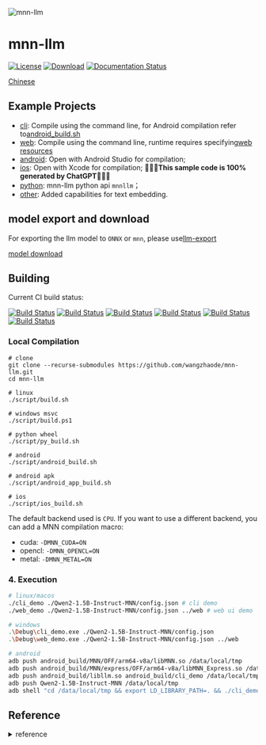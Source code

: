 ![mnn-llm](resource/logo.png)

# mnn-llm
[![License](https://img.shields.io/github/license/wangzhaode/mnn-llm)](LICENSE.txt)
[![Download](https://img.shields.io/github/downloads/wangzhaode/mnn-llm/total)](https://github.com/wangzhaode/mnn-llm/releases)
[![Documentation Status](https://readthedocs.org/projects/mnn-llm/badge/?version=latest)](https://mnn-llm.readthedocs.io/en/latest/?badge=latest)

[Chinese](./README.md)

## Example Projects

- [cli](./demo/cli_demo.cpp): Compile using the command line, for Android compilation refer to[android_build.sh](./script/android_build.sh)
- [web](./demo/web_demo.cpp): Compile using the command line, runtime requires specifying[web resources](./web)
- [android](./android/): Open with Android Studio for compilation;
- [ios](./ios/README.md): Open with Xcode for compilation; 🚀🚀🚀**This sample code is 100% generated by ChatGPT**🚀🚀🚀
- [python](./python/README.md): mnn-llm python api `mnnllm`；
- [other](./demo): Added capabilities for text embedding.


## model export and download

For exporting the llm model to `ONNX` or `mnn`, please use[llm-export](https://github.com/wangzhaode/llm-export)

[model download](./docs/download.md)

## Building

Current CI build status:

[![Build Status][pass-linux]][ci-linux]
[![Build Status][pass-macos]][ci-macos]
[![Build Status][pass-windows]][ci-windows]
[![Build Status][pass-android]][ci-android]
[![Build Status][pass-ios]][ci-ios]
[![Build Status][pass-python]][ci-python]

[pass-linux]: https://github.com/wangzhaode/mnn-llm/actions/workflows/linux.yml/badge.svg
[pass-macos]: https://github.com/wangzhaode/mnn-llm/actions/workflows/macos.yml/badge.svg
[pass-windows]: https://github.com/wangzhaode/mnn-llm/actions/workflows/windows.yml/badge.svg
[pass-android]: https://github.com/wangzhaode/mnn-llm/actions/workflows/android.yml/badge.svg
[pass-ios]: https://github.com/wangzhaode/mnn-llm/actions/workflows/ios.yml/badge.svg
[pass-python]: https://github.com/wangzhaode/mnn-llm/actions/workflows/python.yml/badge.svg
[ci-linux]: https://github.com/wangzhaode/mnn-llm/actions/workflows/linux.yml
[ci-macos]: https://github.com/wangzhaode/mnn-llm/actions/workflows/macos.yml
[ci-windows]: https://github.com/wangzhaode/mnn-llm/actions/workflows/windows.yml
[ci-android]: https://github.com/wangzhaode/mnn-llm/actions/workflows/android.yml
[ci-ios]: https://github.com/wangzhaode/mnn-llm/actions/workflows/ios.yml
[ci-python]: https://github.com/wangzhaode/mnn-llm/actions/workflows/python.yml

### Local Compilation
```
# clone
git clone --recurse-submodules https://github.com/wangzhaode/mnn-llm.git
cd mnn-llm

# linux
./script/build.sh

# windows msvc
./script/build.ps1

# python wheel
./script/py_build.sh

# android
./script/android_build.sh

# android apk
./script/android_app_build.sh

# ios
./script/ios_build.sh
```

The default backend used is `CPU`. If you want to use a different backend, you can add a MNN compilation macro:
- cuda: `-DMNN_CUDA=ON`
- opencl: `-DMNN_OPENCL=ON`
- metal: `-DMNN_METAL=ON`


### 4. Execution

```bash
# linux/macos
./cli_demo ./Qwen2-1.5B-Instruct-MNN/config.json # cli demo
./web_demo ./Qwen2-1.5B-Instruct-MNN/config.json ../web # web ui demo

# windows
.\Debug\cli_demo.exe ./Qwen2-1.5B-Instruct-MNN/config.json
.\Debug\web_demo.exe ./Qwen2-1.5B-Instruct-MNN/config.json ../web

# android
adb push android_build/MNN/OFF/arm64-v8a/libMNN.so /data/local/tmp
adb push android_build/MNN/express/OFF/arm64-v8a/libMNN_Express.so /data/local/tmp
adb push android_build/libllm.so android_build/cli_demo /data/local/tmp
adb push Qwen2-1.5B-Instruct-MNN /data/local/tmp
adb shell "cd /data/local/tmp && export LD_LIBRARY_PATH=. && ./cli_demo ./Qwen2-1.5B-Instruct-MNN/config.json"
```


## Reference
<details>
  <summary>reference</summary>

- [cpp-httplib](https://github.com/yhirose/cpp-httplib)
- [chatgpt-web](https://github.com/xqdoo00o/chatgpt-web)
- [ChatViewDemo](https://github.com/BrettFX/ChatViewDemo)
- [nlohmann/json](https://github.com/nlohmann/json)
- [Qwen-1.8B-Chat](https://modelscope.cn/models/qwen/Qwen-1_8B-Chat/summary)
- [Qwen-7B-Chat](https://modelscope.cn/models/qwen/Qwen-7B-Chat/summary)
- [Qwen-VL-Chat](https://modelscope.cn/models/qwen/Qwen-VL-Chat/summary)
- [Qwen1.5-0.5B-Chat](https://modelscope.cn/models/qwen/Qwen1.5-0.5B-Chat/summary)
- [Qwen1.5-1.8B-Chat](https://modelscope.cn/models/qwen/Qwen1.5-1.8B-Chat/summary)
- [Qwen1.5-4B-Chat](https://modelscope.cn/models/qwen/Qwen1.5-4B-Chat/summary)
- [Qwen1.5-7B-Chat](https://modelscope.cn/models/qwen/Qwen1.5-7B-Chat/summary)
- [Qwen2-0.5B-Instruct](https://modelscope.cn/models/qwen/Qwen2-0.5B-Instruct/summary)
- [Qwen2-1.5B-Instruct](https://modelscope.cn/models/qwen/Qwen2-1.5B-Instruct/summary)
- [Qwen2-7B-Instruct](https://modelscope.cn/models/qwen/Qwen2-7B-Instruct/summary)
- [Qwen2-VL-2B-Instruct](https://modelscope.cn/models/qwen/Qwen2-VL-2B-Instruct/summary)
- [Qwen2-VL-7B-Instruct](https://modelscope.cn/models/qwen/Qwen2-VL-7B-Instruct/summary)
- [Qwen2.5-0.5B-Instruct](https://modelscope.cn/models/qwen/Qwen2.5-0.5B-Instruct/summary)
- [Qwen2.5-1.5B-Instruct](https://modelscope.cn/models/qwen/Qwen2.5-1.5B-Instruct/summary)
- [Qwen2.5-3B-Instruct](https://modelscope.cn/models/qwen/Qwen2.5-3B-Instruct/summary)
- [Qwen2.5-7B-Instruct](https://modelscope.cn/models/qwen/Qwen2.5-7B-Instruct/summary)
- [Qwen2.5-Coder-1.5B-Instruct](https://modelscope.cn/models/qwen/Qwen2.5-Coder-1.5B-Instruct/summary)
- [Qwen2.5-Coder-7B-Instruct](https://modelscope.cn/models/qwen/Qwen2.5-Coder-7B-Instruct/summary)
- [Qwen2.5-Math-1.5B-Instruct](https://modelscope.cn/models/qwen/Qwen2.5-Math-1.5B-Instruct/summary)
- [Qwen2.5-Math-7B-Instruct](https://modelscope.cn/models/qwen/Qwen2.5-Math-7B-Instruct/summary)
- [chatglm-6b](https://modelscope.cn/models/ZhipuAI/chatglm-6b/summary)
- [chatglm2-6b](https://modelscope.cn/models/ZhipuAI/chatglm2-6b/summary)
- [codegeex2-6b](https://modelscope.cn/models/ZhipuAI/codegeex2-6b/summary)
- [chatglm3-6b](https://modelscope.cn/models/ZhipuAI/chatglm3-6b/summary)
- [glm4-9b-chat](https://modelscope.cn/models/ZhipuAI/glm-4-9b-chat/summary)
- [Llama-2-7b-chat-ms](https://modelscope.cn/models/modelscope/Llama-2-7b-chat-ms/summary)
- [Llama-3-8B-Instruct](https://modelscope.cn/models/modelscope/Meta-Llama-3-8B-Instruct/summary)
- [Llama-3.2-1B-Instruct](https://modelscope.cn/models/LLM-Research/Llama-3.2-1B-Instruct/summary)
- [Llama-3.2-3B-Instruct](https://modelscope.cn/models/LLM-Research/Llama-3.2-3B-Instruct/summary)
- [Baichuan2-7B-Chat](https://modelscope.cn/models/baichuan-inc/baichuan-7B/summary)
- [internlm-chat-7b](https://modelscope.cn/models/Shanghai_AI_Laboratory/internlm-chat-7b/summary)
- [Yi-6B-Chat](https://modelscope.cn/models/01ai/Yi-6B-Chat/summary)
- [deepseek-llm-7b-chat](https://modelscope.cn/models/deepseek-ai/deepseek-llm-7b-chat/summary)
- [TinyLlama-1.1B-Chat-v0.6](https://huggingface.co/TinyLlama/TinyLlama-1.1B-Chat-v0.6)
- [phi-2](https://modelscope.cn/models/AI-ModelScope/phi-2/summary)
- [bge-large-zh](https://modelscope.cn/models/AI-ModelScope/bge-large-zh/summary)
- [gte_sentence-embedding_multilingual-base](https://modelscope.cn/models/iic/gte_sentence-embedding_multilingual-base/summary)

</details>